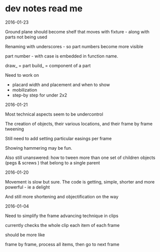 dev notes read me
===


2016-01-23

Ground plane should become shelf that moves with fixture - along with parts not being used

Renaming with underscores - so part numbers become more visible

part number - with case is embedded in function name.

draw_ = part
build_ = component of a part


Need to work on 

* placard width and placement and when to show
* mobilization
* step-by step for under 2x2



2016-01-21

Most technical aspects seem to be undercontrol

The creation of objects, their various locations, and their frame by frame tweening 

Still need to add setting particular easings per frame

Showing hammering may be fun.

Also still unanswered: how to tween more than one set of children objects (pegs & screws ) that belong to a single parent


2016-01-20 

Movement is slow but sure. The code is getting, simple, shorter and more powerful - ie a delight

And still more shortening and objectification on the way




2016-01-04


Need to simplify the frame advancing technique in clips

currently checks the whole clip each item of each frame


should be more like

frame by frame, process all items, then go to next frame
